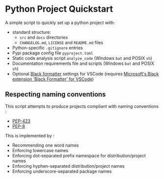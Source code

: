 # Python Project Quickstart

A simple script to quickly set up a python project with:

- standard structure:
  - `src` and `docs` directories
  - `CHANGELOG.md`, `LICENSE` and `README.md` files
- Python-specific `.gitignore` entries
- Pypi package config file `pyproject.toml`
- Static code analysis script `analyze_code` (Windows `bat` and POSIX `sh`)
- Documentation requirements file and scripts (Windows `bat` and POSIX `sh`)
- Optional [Black formatter](https://github.com/psf/black) settings for VSCode (requires [Microsoft's Black extension 'Black Formatter' for VSCode](https://marketplace.visualstudio.com/items?itemName=ms-python.black-formatter))


## Respecting naming conventions

This script attempts to produce projects compliant with naming conventions :

- [PEP-423](https://peps.python.org/pep-0423)
- [PEP-8](https://peps.python.org/pep-0008)

This is implemented by :

- Recommending one word names
- Enforcing lowercase names
- Enforcing dot-separated prefix namespace for distribution/project names
- Enforcing hyphen-separated distribution/project names
- Enforcing underscore-separated package names